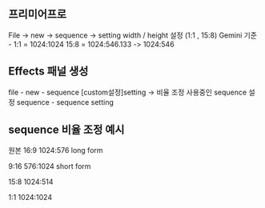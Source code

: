## 프리미어프로
File -> new -> sequence -> setting width / height 설정 (1:1 , 15:8) Gemini 기준 - 1:1 = 1024:1024 15:8 = 1024:546.133 -> 1024:546
## Effects 패널 생성
file - new - sequence
[custom설정]setting -> 비율 조정
사용중인 sequence 설정
sequence - sequence setting
## sequence 비율 조정 예시
원본
16:9 1024:576 long form

9:16 576:1024 short form

15:8 1024:514

1:1 1024:1024